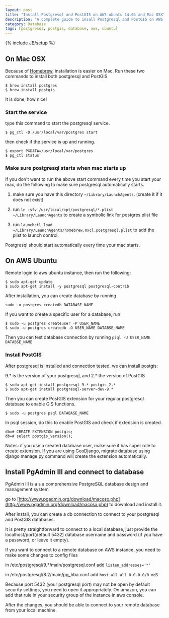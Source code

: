 ```yaml
---
layout: post
title: "Install Postgresql and PostGIS on AWS ubuntu 14.04 and Mac OSX"
description: "A complete guide to insall Postgresql and PostGIS on AWS ubuntu 14.04"
category: Database
tags: [postgresql, postgis, database, aws, ubuntu]
---
```

{% include JB/setup %}

## On Mac OSX

Because of [Homebrew](http://brew.sh/), installation is easier on Mac. Run these two commands to install both
postgresql and PostGIS

    $ brew install postgres
    $ brew install postgis

It is done, how nice!

### Start the service

type this command to start the postgresql service.

    $ pg_ctl -D /usr/local/var/postgres start

then check if the service is up and running.

    $ export PGDATA=/usr/local/var/postgres
    $ pg_ctl status`

### Make sure postgresql starts when mac starts up

If you don't want to run the above start command every time you start your mac, do the following to make sure
postgresql automatically starts.

1. make sure you have this directory `~/Library/LaunchAgents`. (create it if it does not exist)

2. run `ln -sfv /usr/local/opt/postgresql/*.plist ~/Library/LaunchAgents` to create a symbolic link for postgres plist
file

3. run `launchctl load ~/Library/LaunchAgents/homebrew.mxcl.postgresql.plist` to add the plist to launch control.

Postgresql should start automatically every time your mac starts.


## On AWS Ubuntu

Remote login to aws ubuntu instance, then run the following:

    $ sudo apt-get update
    $ sudo apt-get install -y postgresql postgresql-contrib


After installation, you can create database by running

`sudo -u postgres createdb DATABASE_NAME`

If you want to create a specific user for a database, run

    $ sudo -u postgres createuser -P USER_NAME
    $ sudo -u postgres createdb -O USER_NAME DATABSE_NAME

Then you can test database connection by running
`psql -U USER_NAME DATABSE_NAME`

### Install PostGIS

After postgresql is installed and connection tested, we can install postgis:

9.* is the version of your postgresql, and 2.* the version of PostGIS

    $ sudo apt-get install postgresql-9.*-postgis-2.*
    $ sudo apt-get install postgresql-server-dev-9.*

Then you can create PostGIS extension for your regular postgresql database to enable GIS functions.

    $ sudo -u postgres psql DATABASE_NAME

In psql session, do this to enable PostGIS and check if extension is created.

    db=# CREATE EXTENSION postgis;
    db=# select postgis_version();

Notes: if you use a created database user, make sure it has super role to create extension. If you are using GeoDjango,
migrate database using django manage.py command will create the extension automatically.


## Install PgAdmin III and connect to database

PgAdmin III is a s a comprehensive PostgreSQL database design and management system 

go to [http://www.pgadmin.org/download/macosx.php](http://www.pgadmin.org/download/macosx.php) to download and install
it.

After install, you can create a db connection to connect to your postgresql and PostGIS databases.

It is pretty straightforward to connect to a local database, just provide the localhost/port(default 5432) 
database username and password (if you have a password, or leave it empty).

If you want to connect to a remote database on AWS instance, you need to make some changes to config files

in /etc/postgresql/9.*/main/postgresql.conf add `listen_addresses='*'`

in /etc/postgresql/8.2/main/pg_hba.conf add `host all all 0.0.0.0/0 md5`

Because port 5432 (your postgresql port) may not be open by default security settings, you need to open it appropriately.
On amazon, you can add that rule in your security group of the instance in aws console.

After the changes, you should be able to connect to your remote database from your local machine.